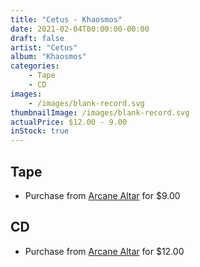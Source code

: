 ```yaml
---
title: "Cetus - Khaosmos"
date: 2021-02-04T00:00:00-00:00
draft: false
artist: "Cetus"
album: "Khaosmos"
categories:
    - Tape
    - CD
images:
    - /images/blank-record.svg
thumbnailImage: /images/blank-record.svg
actualPrice: $12.00 - 9.00
inStock: true
---
```


## Tape
* Purchase from [Arcane Altar](https://arcanealtar.bigcartel.com/product/cetus-khaosmos-tape) for $9.00
## CD
* Purchase from [Arcane Altar](https://arcanealtar.bigcartel.com/product/cetus-khaosmos-cd) for $12.00
